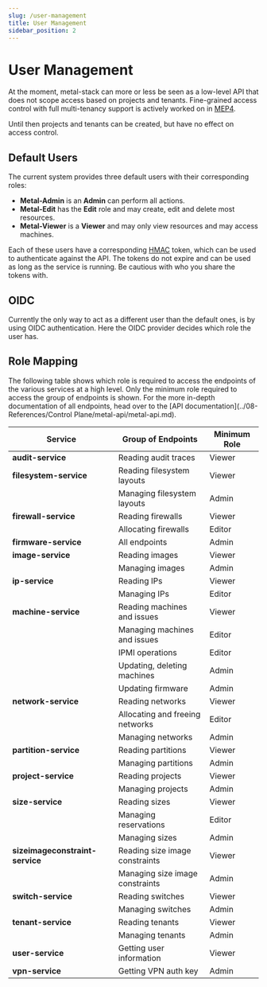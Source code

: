 ```yaml
---
slug: /user-management
title: User Management
sidebar_position: 2
---
```


# User Management

At the moment, metal-stack can more or less be seen as a low-level API that does not scope access based on projects and tenants.
Fine-grained access control with full multi-tenancy support is actively worked on in [MEP4](../../contributing/01-Proposals/MEP4/README.md).

Until then projects and tenants can be created, but have no effect on access control.

## Default Users

The current system provides three default users with their corresponding roles:

- **Metal-Admin** is an **Admin** can perform all actions.
- **Metal-Edit** has the **Edit** role and may create, edit and delete most resources.
- **Metal-Viewer** is a **Viewer** and may only view resources and may access machines.

Each of these users have a corresponding [HMAC](https://en.wikipedia.org/wiki/HMAC) token, which can be used to authenticate against the API. The tokens do not expire and can be used as long as the service is running. Be cautious with who you share the tokens with.

## OIDC

Currently the only way to act as a different user than the default ones, is by using OIDC authentication. Here the OIDC provider decides which role the user has.

## Role Mapping

The following table shows which role is required to access the endpoints of the various services at a high level.
Only the minimum role required to access the group of endpoints is shown. For the more in-depth documentation of all endpoints, head over to the [API documentation](../08-References/Control Plane/metal-api/metal-api.md).

| **Service**                     | **Group of Endpoints**          | **Minimum Role** |
| ------------------------------- | ------------------------------- | ---------------- |
| **audit-service**               | Reading audit traces            | Viewer           |
| **filesystem-service**          | Reading filesystem layouts      | Viewer           |
|                                 | Managing filesystem layouts     | Admin            |
| **firewall-service**            | Reading firewalls               | Viewer           |
|                                 | Allocating firewalls            | Editor           |
| **firmware-service**            | All endpoints                   | Admin            |
| **image-service**               | Reading images                  | Viewer           |
|                                 | Managing images                 | Admin            |
| **ip-service**                  | Reading IPs                     | Viewer           |
|                                 | Managing IPs                    | Editor           |
| **machine-service**             | Reading machines and issues     | Viewer           |
|                                 | Managing machines and issues    | Editor           |
|                                 | IPMI operations                 | Editor           |
|                                 | Updating, deleting machines     | Admin            |
|                                 | Updating firmware               | Admin            |
| **network-service**             | Reading networks                | Viewer           |
|                                 | Allocating and freeing networks | Editor           |
|                                 | Managing networks               | Admin            |
| **partition-service**           | Reading partitions              | Viewer           |
|                                 | Managing partitions             | Admin            |
| **project-service**             | Reading projects                | Viewer           |
|                                 | Managing projects               | Admin            |
| **size-service**                | Reading sizes                   | Viewer           |
|                                 | Managing reservations           | Editor           |
|                                 | Managing sizes                  | Admin            |
| **sizeimageconstraint-service** | Reading size image constraints  | Viewer           |
|                                 | Managing size image constraints | Admin            |
| **switch-service**              | Reading switches                | Viewer           |
|                                 | Managing switches               | Admin            |
| **tenant-service**              | Reading tenants                 | Viewer           |
|                                 | Managing tenants                | Admin            |
| **user-service**                | Getting user information        | Viewer           |
| **vpn-service**                 | Getting VPN auth key            | Admin            |

